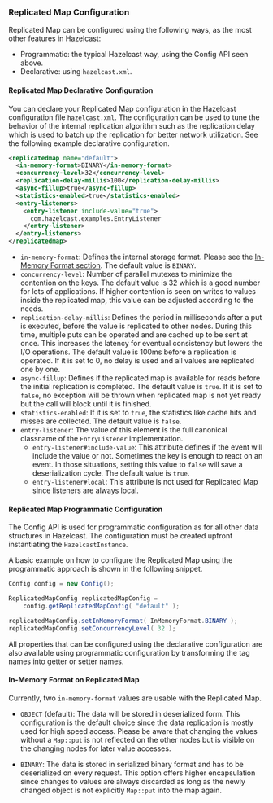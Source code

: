 
### Replicated Map Configuration

Replicated Map can be configured using the following ways, as the most other features in Hazelcast:

- Programmatic: the typical Hazelcast way, using the Config API seen above.
- Declarative: using `hazelcast.xml`.

#### Replicated Map Declarative Configuration

You can declare your Replicated Map configuration in the Hazelcast configuration file `hazelcast.xml`. The configuration can be
used to tune the behavior of the internal replication algorithm such as the replication delay which is used to batch up the replication
for better network utilization. See the following example declarative configuration.

```xml
<replicatedmap name="default">
  <in-memory-format>BINARY</in-memory-format>
  <concurrency-level>32</concurrency-level>
  <replication-delay-millis>100</replication-delay-millis>
  <async-fillup>true</async-fillup>
  <statistics-enabled>true</statistics-enabled>
  <entry-listeners>
    <entry-listener include-value="true">
      com.hazelcast.examples.EntryListener
    </entry-listener>
  </entry-listeners>
</replicatedmap>
```

- `in-memory-format`: Defines the internal storage format.  Please see the [In-Memory Format section](#in-memory-format-on-replicated-map). The default value is `BINARY`.
- `concurrency-level`: Number of parallel mutexes to minimize the contention on the keys. The default value is 32 which is a good number for lots of applications. If higher contention is seen on writes to values inside the replicated map, this value can be adjusted according to the needs.
- `replication-delay-millis`: Defines the period in milliseconds after a put is executed, before the value is replicated to other nodes. During this time, multiple puts can be operated and are cached up to be sent at once. This increases the latency for eventual consistency but lowers the I/O operations. The default value is 100ms before a replication is operated. If it is set to 0, no delay is used and all values are replicated one by one.
- `async-fillup`: Defines if the replicated map is available for reads before the initial replication is completed. The default value is `true`. If it is set to `false`, no exception will be thrown when replicated map is not yet ready but the call will block until it is finished.
- `statistics-enabled`: If it is set to `true`, the statistics like cache hits and misses are collected. The default value is `false`.
- `entry-listener`: The value of this element is the full canonical classname of the `EntryListener` implementation.
  - `entry-listener#include-value`: This attribute defines if the event will include the value or not. Sometimes the key is enough to react on an event. In those situations, setting this value to `false` will save a deserialization cycle. The default value is `true`.
  - `entry-listener#local`: This attribute is not used for Replicated Map since listeners are always local.

#### Replicated Map Programmatic Configuration

The Config API is used for programmatic configuration as for all other data structures in Hazelcast. The configuration must be
created upfront instantiating the `HazelcastInstance`.

A basic example on how to configure the Replicated Map using the programmatic approach is shown in the following snippet.

```java
Config config = new Config();

ReplicatedMapConfig replicatedMapConfig =
    config.getReplicatedMapConfig( "default" );

replicatedMapConfig.setInMemoryFormat( InMemoryFormat.BINARY );
replicatedMapConfig.setConcurrencyLevel( 32 );
```

All properties that can be configured using the declarative configuration are also available using programmatic configuration
by transforming the tag names into getter or setter names.

#### In-Memory Format on Replicated Map

Currently, two `in-memory-format` values are usable with the Replicated Map.

- `OBJECT` (default): The data will be stored in deserialized form. This configuration is the default choice since
the data replication is mostly used for high speed access. Please be aware that changing the values without a `Map::put` is
not reflected on the other nodes but is visible on the changing nodes for later value accesses.

- `BINARY`: The data is stored in serialized binary format and has to be deserialized on every request. This
option offers higher encapsulation since changes to values are always discarded as long as the newly changed object is
not explicitly `Map::put` into the map again.
